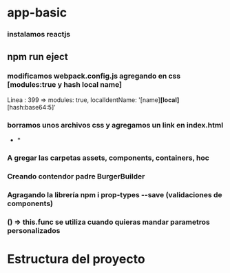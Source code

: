 # app-basic
### instalamos reactjs
## npm run eject
### modificamos webpack.config.js agregando en css [modules:true y hash local name]
Linea : 399  => modules: true, localIdentName: '[name]__[local]__[hash:base64:5]'
### borramos unos archivos css y agregamos un link en index.html
* <link href="https://fonts.googleapis.com/css?family=Open+Sans:400,700" rel="stylesheet" />*
### A gregar las carpetas assets, components, containers, hoc
### Creando contendor padre BurgerBuilder
### Agragando la librería npm i prop-types --save (validaciones de components)
### () => this.func se utiliza cuando quieras mandar parametros personalizados
# Estructura del proyecto